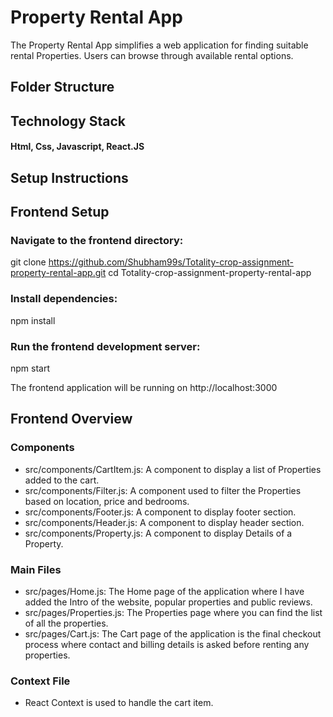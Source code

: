 # Property Rental App
The Property Rental App simplifies a web application for finding suitable rental Properties. Users can browse through available rental options.
## Folder Structure

## Technology Stack
#### Html, Css, Javascript, React.JS

## Setup Instructions

## Frontend Setup

### Navigate to the frontend directory:
git clone https://github.com/Shubham99s/Totality-crop-assignment-property-rental-app.git
cd Totality-crop-assignment-property-rental-app

### Install dependencies:
npm install

### Run the frontend development server:
npm start

The frontend application will be running on http://localhost:3000

## Frontend Overview
### Components
- src/components/CartItem.js: A component to display a list of Properties added to the cart.
- src/components/Filter.js: A component used to filter the Properties based on location, price and bedrooms.
- src/components/Footer.js: A component to display footer section.
- src/components/Header.js: A component to display header section.
- src/components/Property.js: A component to display Details of a Property.

### Main Files
- src/pages/Home.js: The Home page of the application where I have added the Intro of the website, popular properties and public reviews.
- src/pages/Properties.js: The Properties page where you can find the list of all the properties.
- src/pages/Cart.js: The Cart page of the application is the final checkout process where contact and billing details is asked before renting any properties. 

### Context File
- React Context is used to handle the cart item.

